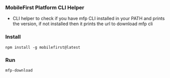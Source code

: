### MobileFirst Platform CLI Helper
- CLI helper to check if you have mfp CLI installed in your PATH and prints the version, if not installed then it prints the url to download mfp cli

### Install

    npm install -g mobilefirst@latest

### Run

    mfp-download
